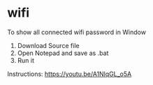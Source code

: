 # wifi
To show all connected wifi password in Window

1. Download Source file
2. Open Notepad and save as .bat
3. Run it

Instructions: https://youtu.be/A1NlqGL_o5A
